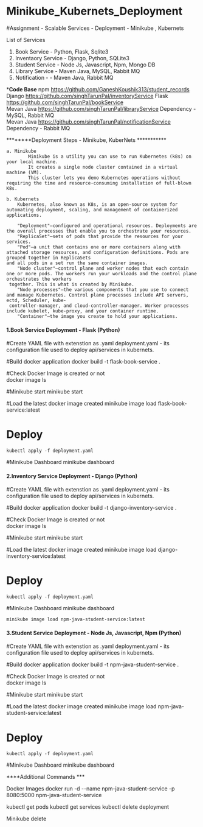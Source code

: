 # Minikube_Kubernets_Deployment

#Assignment - Scalable Services - Deployment - Minikube , Kubernets

List of Services 	
1. Book Service - Python, Flask, Sqlite3
2. Inventaory Service  - Django, Python, SQLite3
3. Student Service - Node Js, Javascript, Npm, Mongo DB
4. Library Service - Maven Java, MySQL, Rabbit MQ	
5. Notification - - Maven Java, Rabbit MQ

***Code Base**
npm https://github.com/GaneshKoushik313/student_records
Django https://github.com/singhTarunPal/inventoryService
Flask https://github.com/singhTarunPal/bookService	  
Mevan Java https://github.com/singhTarunPal/libraryService
	Dependency - MySQL, Rabbit MQ	
Mevan Java https://github.com/singhTarunPal/notificationService
   Dependency - Rabbit MQ



********Deployment Steps - Minikube, KuberNets ***********

	a. Minikube			
			Minikube is a utility you can use to run Kubernetes (k8s) on your local machine. 
			It creates a single node cluster contained in a virtual machine (VM). 
			This cluster lets you demo Kubernetes operations without requiring the time and resource-consuming installation of full-blown K8s.

	b. Kubernets
		Kubernetes, also known as K8s, is an open-source system for automating deployment, scaling, and management of containerized applications.
	
		"Deployment"—configured and operational resources. Deployments are the overall processes that enable you to orchestrate your resources.
		"ReplicaSet"—sets of pods that provide the resources for your services.
		"Pod"—a unit that contains one or more containers along with attached storage resources, and configuration definitions. Pods are grouped together in ReplicaSets 
    and all pods in a set run the same container images.
		"Node cluster"—control plane and worker nodes that each contain one or more pods. The workers run your workloads and the control plane orchestrates the workers 
     together. This is what is created by Minikube.
		"Node processes"—the various components that you use to connect and manage Kubernetes. Control plane processes include API servers, ectd, Scheduler, kube-
     controller-manager, and cloud-controller-manager. Worker processes include kubelet, kube-proxy, and your container runtime.
		"Container"—the image you create to hold your applications.

	

#### 1.Book Service Deployment - Flask (Python) ####

#Create YAML file with extenstion as .yaml 
	deployment.yaml - its configuration file used to deploy api/services in kubernets.

#Build docker application
	docker build -t flask-book-service .

#Check Docker Image is created or not	
	docker image ls
	
#Minikube start
	minikube start

#Load the latest docker image created
	minikube image load flask-book-service:latest
	
# Deploy
	kubectl apply -f deployment.yaml


#Minikube Dashboard
	minikube dashboard


#### 2.Inventory Service Deployment - Django (Python) ####

#Create YAML file with extenstion as .yaml 
	deployment.yaml - its configuration file used to deploy api/services in kubernets.

#Build docker application
	docker build -t django-inventory-service .

#Check Docker Image is created or not	
	docker image ls
	
#Minikube start
	minikube start

#Load the latest docker image created
	minikube image load django-inventory-service:latest
	
# Deploy
	kubectl apply -f deployment.yaml


#Minikube Dashboard
	minikube dashboard
	
	minikube image load npm-java-student-service:latest
	
	
	
#### 3.Student Service Deployment - Node Js, Javascript, Npm (Python) ####

#Create YAML file with extenstion as .yaml 
	deployment.yaml - its configuration file used to deploy api/services in kubernets.

#Build docker application
	docker build -t npm-java-student-service .

#Check Docker Image is created or not	
	docker image ls
	
#Minikube start
	minikube start

#Load the latest docker image created
	minikube image load npm-java-student-service:latest
	
# Deploy
	kubectl apply -f deployment.yaml


#Minikube Dashboard
	minikube dashboard
	
		

	
****Additional Commands ***

Docker Images
docker run -d --name npm-java-student-service -p 8080:5000 npm-java-student-service

kubectl get pods
kubectl get services
kubectl delete deployment <servicename>

Minikube delete
	
	
	
	
	
	
	
	
	

